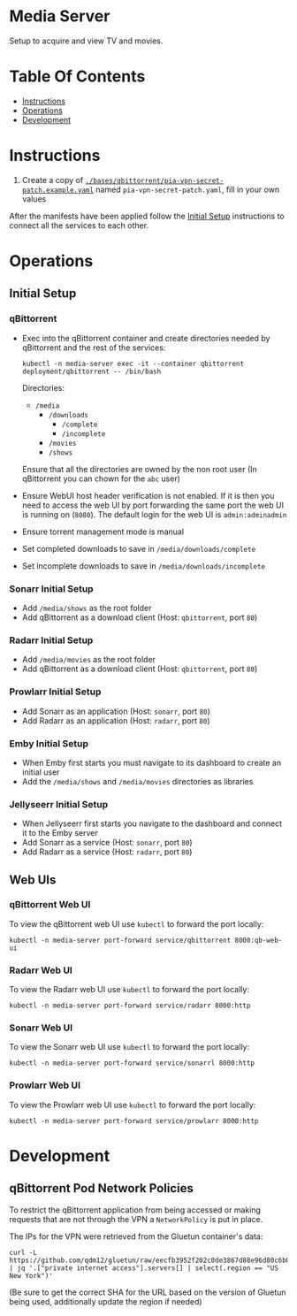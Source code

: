 # Media Server
Setup to acquire and view TV and movies.

# Table Of Contents
- [Instructions](#setup)
- [Operations](#operations)
- [Development](#development)

# Instructions
1. Create a copy of [`./bases/qbittorrent/pia-vpn-secret-patch.example.yaml`](./bases/qbittorrent/pia-vpn-secret-patch.example.yaml) named `pia-vpn-secret-patch.yaml`, fill in your own values

After the manifests have been applied follow the [Initial Setup](#initial-setup) instructions to connect all the services to each other.

# Operations
## Initial Setup
### qBittorrent
- Exec into the qBittorrent container and create directories needed by qBittorrent and the rest of the services:
  ```
  kubectl -n media-server exec -it --container qbittorrent deployment/qbittorrent -- /bin/bash
  ```

  Directories:
  - `/media`
    - `/downloads`
      - `/complete`
      - `/incomplete`
    - `/movies`
    - `/shows`

  Ensure that all the directories are owned by the non root user (In qBittorrent you can chown for the `abc` user)
- Ensure WebUI host header verification is not enabled. If it is then you need to access the web UI by port forwarding the same port the web UI is running on (`8080`). The default login for the web UI is `admin:adminadmin`
- Ensure torrent management mode is manual
- Set completed downloads to save in `/media/downloads/complete`
- Set incomplete downloads to save in `/media/downloads/incomplete`


### Sonarr Initial Setup
- Add `/media/shows` as the root folder
- Add qBittorrent as a download client (Host: `qbittorrent`, port `80`)

### Radarr Initial Setup
- Add `/media/movies` as the root folder
- Add qBittorrent as a download client (Host: `qbittorrent`, port `80`)

### Prowlarr Initial Setup
- Add Sonarr as an application (Host: `sonarr`, port `80`)
- Add Radarr as an application (Host: `radarr`, port `80`)

### Emby Initial Setup
- When Emby first starts you must navigate to its dashboard to create an initial user
- Add the `/media/shows` and `/media/movies` directories as libraries

### Jellyseerr Initial Setup
- When Jellyseerr first starts you navigate to the dashboard and connect it to the Emby server
- Add Sonarr as a service  (Host: `sonarr`, port `80`)
- Add Radarr as a service (Host: `radarr`, port `80`)

## Web UIs
### qBittorrent Web UI
To view the qBittorrent web UI use `kubectl` to forward the port locally:

```
kubectl -n media-server port-forward service/qbittorrent 8000:qb-web-ui
```

### Radarr Web UI
To view the Radarr web UI use `kubectl` to forward the port locally:

```
kubectl -n media-server port-forward service/radarr 8000:http
```

### Sonarr Web UI
To view the Sonarr web UI use `kubectl` to forward the port locally:

```
kubectl -n media-server port-forward service/sonarrl 8000:http
```

### Prowlarr Web UI
To view the Prowlarr web UI use `kubectl` to forward the port locally:

```
kubectl -n media-server port-forward service/prowlarr 8000:http
```

# Development
## qBittorrent Pod Network Policies
To restrict the qBittorrent application from being accessed or making requests that are not through the VPN a `NetworkPolicy` is put in place.

The IPs for the VPN were retrieved from the Gluetun container's data:

```
curl -L https://github.com/qdm12/gluetun/raw/eecfb3952f202c0de3867d88e96d80c6b0f48359/internal/storage/servers.json | jq '.["private internet access"].servers[] | select(.region == "US New York")'
```

(Be sure to get the correct SHA for the URL based on the version of Gluetun being used, additionally update the region if needed)